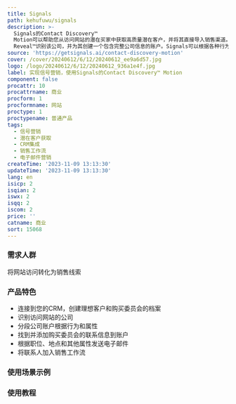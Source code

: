 ```yaml
---
title: Signals
path: kehufuwu/signals
description: >-
  Signals的Contact Discovery™
  Motion可以帮助您从访问网站的潜在买家中获取高质量潜在客户，并将其直接导入销售渠道。不要错过访问您网站的潜在买家，立即解读他们的需求并采取行动。Signals提供了将客户匹配到您的理想客户和购买委员会的CRM档案的功能。当一家公司访问您的网站时，Signals通过Company
  Reveal™识别该公司，并为其创建一个包含完整公司信息的账户。Signals可以根据各种行为和属性（例如每月访问次数，是否来自谷歌广告等）对账户进行分段。然后，Signals会找到并添加购买委员会的联系信息到该账户。Signals可以根据职位、地点和其他属性向这些联系人发送电子邮件，以确保向收件人提供价值和相关性。然后，Signals可以在任何时候将这些联系人加入销售工作流，以便您的团队进行电话联系并建立正确的关系。
source: 'https://getsignals.ai/contact-discovery-motion'
cover: /cover/20240612/6/12/20240612_ee9a6d57.jpg
logo: /logo/20240612/6/12/20240612_936a1e4f.jpg
label: 实现信号营销，使用Signals的Contact Discovery™ Motion
component: false
procattr: 10
procattrname: 商业
procform: 1
procformname: 网站
proctype: 1
proctypename: 普通产品
tags:
  - 信号营销
  - 潜在客户获取
  - CRM集成
  - 销售工作流
  - 电子邮件营销
createTime: '2023-11-09 13:13:30'
updateTime: '2023-11-09 13:13:30'
lang: en
isicp: 2
isqian: 2
iswx: 2
isqq: 2
iscom: 2
price: ''
catname: 商业
sort: 15068
---
```




### 需求人群
将网站访问转化为销售线索

### 产品特色
- 连接到您的CRM，创建理想客户和购买委员会的档案
- 识别访问网站的公司
- 分段公司账户根据行为和属性
- 找到并添加购买委员会的联系信息到账户
- 根据职位、地点和其他属性发送电子邮件
- 将联系人加入销售工作流

### 使用场景示例


### 使用教程


  
